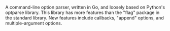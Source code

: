 A command-line option parser, written in Go, and loosely based on Python's optparse library. This library has more features than the "flag" package in the standard library. New features include callbacks, "append" options, and multiple-argument options.